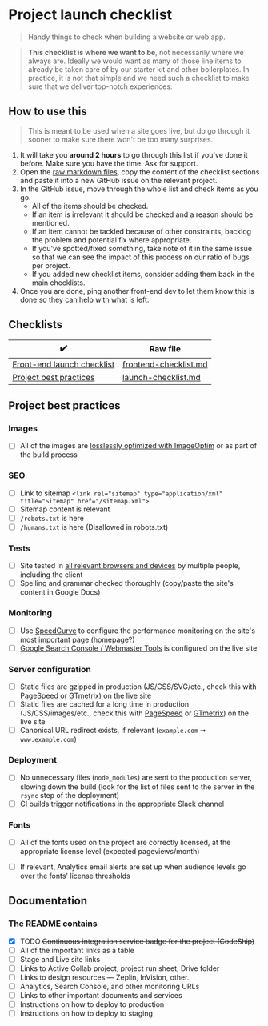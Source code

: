 # Project launch checklist

> Handy things to check when building a website or web app.

> **This checklist is where we want to be**, not necessarily where we always are. Ideally we would want as many of those line items to already be taken care of by our starter kit and other boilerplates. In practice, it is not that simple and we need such a checklist to make sure that we deliver top-notch experiences.


## How to use this
> This is meant to be used when a site goes live, but do go through it sooner to make sure there won't be too many surprises.

1. It will take you **around 2 hours** to go through this list if you've done it before. Make sure you have the time. Ask for support.
2. Open the [raw markdown files](#checklists), copy the content of the checklist sections and paste it into a new GitHub issue on the relevant project.
3. In the GitHub issue, move through the whole list and check items as you go.
    - All of the items should be checked.
    - If an item is irrelevant it should be checked and a reason should be mentioned.
    - If an item cannot be tackled because of other constraints, backlog the problem and potential fix where appropriate.
    - If you've spotted/fixed something, take note of it in the same issue so that we can see the impact of this process on our ratio of bugs per project.
    - If you added new checklist items, consider adding them back in the main checklists.
4. Once you are done, ping another front-end dev to let them know this is done so they can help with what is left.


## Checklists
|:heavy_check_mark:|Raw file|
|------------------|--------|
|[Front-end launch checklist](frontend-checklist.md)|[frontend-checklist.md](https://raw.githubusercontent.com/l1f7/surface/master/docs/frontend-checklist.md)|
|[Project best practices](#project-best-practices)|[launch-checklist.md](https://raw.githubusercontent.com/l1f7/surface/master/docs/launch-checklist.md)|


## Project best practices
### Images
- [ ] All of the images are [losslessly optimized with ImageOptim](https://imageoptim.com/) or as part of the build process

### SEO
- [ ] Link to sitemap `<link rel="sitemap" type="application/xml" title="Sitemap" href="/sitemap.xml">`
- [ ] Sitemap content is relevant
- [ ] `/robots.txt` is here
- [ ] `/humans.txt` is here (Disallowed in robots.txt)

### Tests
- [ ] Site tested in [all relevant browsers and devices](https://github.com/l1f7/surface/tree/master/docs#browser--device-support) by multiple people, including the client
- [ ] Spelling and grammar checked thoroughly (copy/paste the site's content in Google Docs)

### Monitoring
- [ ] Use [SpeedCurve](https://speedcurve.com) to configure the performance monitoring on the site's most important page (homepage?)
- [ ] [Google Search Console / Webmaster Tools](https://www.google.com/webmasters/tools) is configured on the live site

### Server configuration
- [ ] Static files are gzipped in production (JS/CSS/SVG/etc., check this with [PageSpeed](https://developers.google.com/speed/pagespeed/insights/) or [GTmetrix](https://gtmetrix.com/)) on the live site
- [ ] Static files are cached for a long time in production (JS/CSS/images/etc., check this with [PageSpeed](https://developers.google.com/speed/pagespeed/insights/) or [GTmetrix](https://gtmetrix.com/)) on the live site
- [ ] Canonical URL redirect exists, if relevant (`example.com` ➞ `www.example.com`)

### Deployment
- [ ] No unnecessary files (`node_modules`) are sent to the production server, slowing down the build (look for the list of files sent to the server in the `rsync` step of the deployment)
- [ ] CI builds trigger notifications in the appropriate Slack channel

### Fonts
- [ ] All of the fonts used on the project are correctly licensed, at the appropriate license level (expected pageviews/month)
- [ ] If relevant, Analytics email alerts are set up when audience levels go over the fonts' license thresholds


## Documentation
### The README contains
- [x] TODO ~~Continuous integration service badge for the project (CodeShip)~~
- [ ] All of the important links as a table
- [ ] Stage and Live site links
- [ ] Links to Active Collab project, project run sheet, Drive folder
- [ ] Links to design resources — Zeplin, InVision, other.
- [ ] Analytics, Search Console, and other monitoring URLs
- [ ] Links to other important documents and services
- [ ] Instructions on how to deploy to production
- [ ] Instructions on how to deploy to staging
